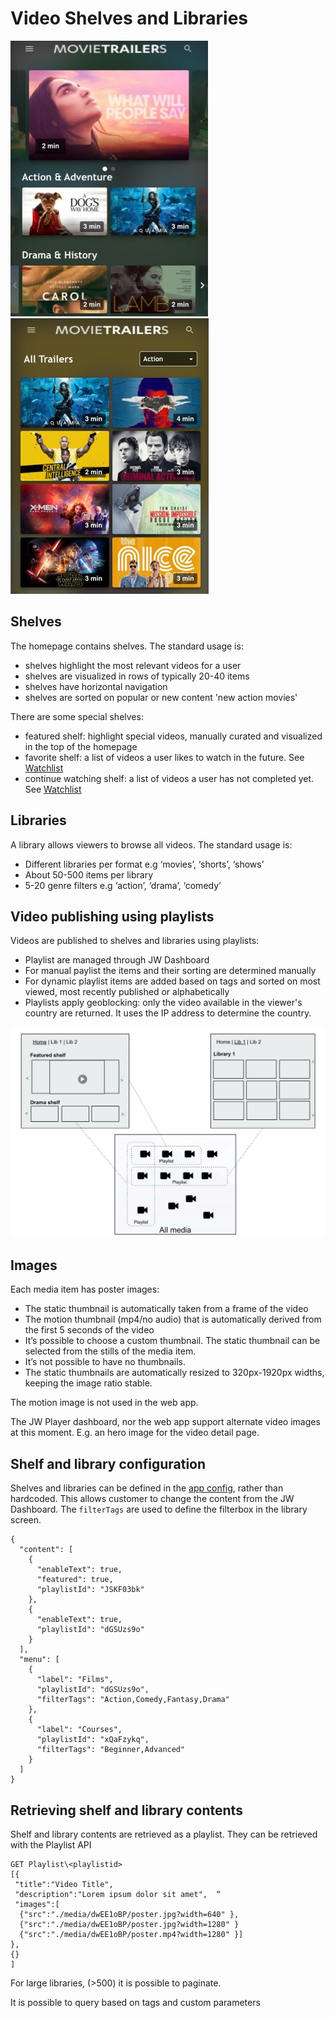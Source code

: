 # Video Shelves and Libraries

<img title="" src="./../_images/shelves.jpg" alt="Shelves" width="316">  <img src="./../_images/library.jpg" title="" alt="Libraries" width="317">

## Shelves

The homepage contains shelves. The standard usage is:

- shelves highlight the most relevant videos for a user
- shelves are visualized in rows of typically 20-40 items
- shelves have horizontal navigation
- shelves are sorted on popular or new content 'new action movies'

There are some special shelves:

- featured shelf: highlight special videos, manually curated and visualized in the top of the homepage
- favorite shelf: a list of videos a user likes to watch in the future. See [Watchlist](user-watchlists.md)
- continue watching shelf:  a list of videos a user has not completed yet. See [Watchlist](user-watchlists.md)

## Libraries

A library allows viewers to browse all videos. The standard usage is: 

- Different libraries per format e.g  ‘movies’, ‘shorts’, ‘shows’
- About 50-500 items per library
- 5-20 genre filters e.g ‘action’, ‘drama’, ‘comedy’

## Video publishing using playlists

Videos are published to shelves and libraries using playlists:

- Playlist are managed through JW Dashboard
- For manual paylist the items and their sorting are determined manually
- For dynamic playlist items are added based on tags and sorted on most viewed, most recently published or alphabetically
- Playlists apply geoblocking: only the video available in the viewer's country are returned. It uses the IP address to determine the country.

<img src="./../_images/playlist-shelf-lib.jpg" title="" alt="Shelves" width="600">

## Images

Each media item has poster images:

- The static thumbnail is automatically taken from a frame of the video
- The motion thumbnail (mp4/no audio) that is automatically derived from the first 5 seconds of the video   
- It’s possible to choose a custom thumbnail. The static thumbnail can be selected from the stills of the media item.
- It’s not possible to have no thumbnails.
- The static thumbnails are automatically resized to 320px-1920px widths, keeping the image ratio stable.

The motion image is not used in the web app. 

The JW Player dashboard, nor the web app support alternate video images at this moment. E.g. an hero image for the video detail page.

## Shelf and library configuration

Shelves and libraries can be defined in the [app config](/docs/configuration.md), rather than hardcoded. This allows customer to change the content from the JW Dashboard. The `filterTags` are used to define the filterbox in the library screen. 

```
{
  "content": [
    {
      "enableText": true,
      "featured": true,
      "playlistId": "JSKF03bk"
    },
    {
      "enableText": true,
      "playlistId": "dGSUzs9o"
    }
  ],
  "menu": [
    {
      "label": "Films",
      "playlistId": "dGSUzs9o",
      "filterTags": "Action,Comedy,Fantasy,Drama"
    },
    {
      "label": "Courses",
      "playlistId": "xQaFzykq",
      "filterTags": "Beginner,Advanced"
    }
  ]
}
```

## Retrieving shelf and library contents

Shelf and library contents are retrieved as a playlist. They can be retrieved with the Playlist API 

```
GET Playlist\<playlistid>
[{
 "title":"Video Title",
 "description":"Lorem ipsum dolor sit amet",  “ 
 "images":[
  {"src":"./media/dwEE1oBP/poster.jpg?width=640" }, 
  {"src":"./media/dwEE1oBP/poster.jpg?width=1280" }
  {"src":"./media/dwEE1oBP/poster.mp4?width=1280" }]
},
{}
]
```

For large libraries, (>500) it is possible to paginate. 

It is possible to query based on tags and custom parameters
